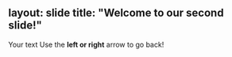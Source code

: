 layout: slide
title: "Welcome to our second slide!"
---
Your text
Use the **left or right** arrow to go back!
